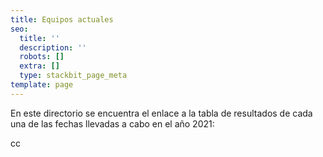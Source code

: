 ```yaml
---
title: Equipos actuales
seo:
  title: ''
  description: ''
  robots: []
  extra: []
  type: stackbit_page_meta
template: page
---
```

En este directorio se encuentra el enlace a la tabla de resultados de cada una de las fechas llevadas a cabo en el año 2021:

cc